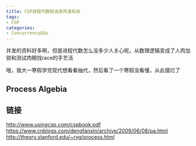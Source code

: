```yaml
---
title: CSP进程代数和消息传递系统
tags:
- CSP
categories:
- Concurrency&Go
---
```

并发的资料好多啊，但是进程代数怎么没多少人关心呢。从数理逻辑变成了人肉加锁和测试肉眼找race的手艺活
<!-- more -->

哦，我大一寒假学完现代想看看抽代，然后看了一个寒假没看懂，从此摆烂了

## Process Algebia

## 链接

http://www.usingcsp.com/cspbook.pdf
https://www.cnblogs.com/dengfanxin/archive/2009/06/08/pa.html
http://theory.stanford.edu/~rvg/process.html